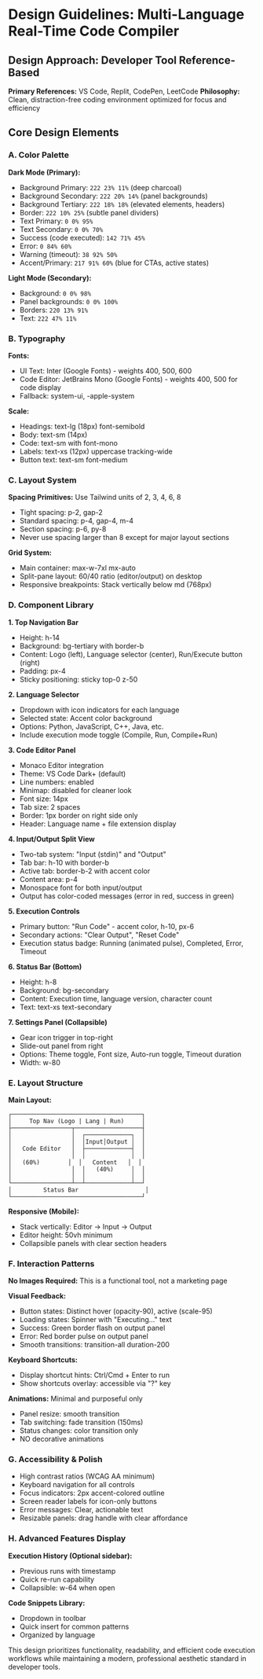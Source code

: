 # Design Guidelines: Multi-Language Real-Time Code Compiler

## Design Approach: Developer Tool Reference-Based

**Primary References:** VS Code, Replit, CodePen, LeetCode
**Philosophy:** Clean, distraction-free coding environment optimized for focus and efficiency

## Core Design Elements

### A. Color Palette

**Dark Mode (Primary):**
- Background Primary: `222 23% 11%` (deep charcoal)
- Background Secondary: `222 20% 14%` (panel backgrounds)
- Background Tertiary: `222 18% 18%` (elevated elements, headers)
- Border: `222 10% 25%` (subtle panel dividers)
- Text Primary: `0 0% 95%`
- Text Secondary: `0 0% 70%`
- Success (code executed): `142 71% 45%`
- Error: `0 84% 60%`
- Warning (timeout): `38 92% 50%`
- Accent/Primary: `217 91% 60%` (blue for CTAs, active states)

**Light Mode (Secondary):**
- Background: `0 0% 98%`
- Panel backgrounds: `0 0% 100%`
- Borders: `220 13% 91%`
- Text: `222 47% 11%`

### B. Typography

**Fonts:**
- UI Text: Inter (Google Fonts) - weights 400, 500, 600
- Code Editor: JetBrains Mono (Google Fonts) - weights 400, 500 for code display
- Fallback: system-ui, -apple-system

**Scale:**
- Headings: text-lg (18px) font-semibold
- Body: text-sm (14px) 
- Code: text-sm with font-mono
- Labels: text-xs (12px) uppercase tracking-wide
- Button text: text-sm font-medium

### C. Layout System

**Spacing Primitives:** Use Tailwind units of 2, 3, 4, 6, 8
- Tight spacing: p-2, gap-2
- Standard spacing: p-4, gap-4, m-4
- Section spacing: p-6, py-8
- Never use spacing larger than 8 except for major layout sections

**Grid System:**
- Main container: max-w-7xl mx-auto
- Split-pane layout: 60/40 ratio (editor/output) on desktop
- Responsive breakpoints: Stack vertically below md (768px)

### D. Component Library

**1. Top Navigation Bar**
- Height: h-14
- Background: bg-tertiary with border-b
- Content: Logo (left), Language selector (center), Run/Execute button (right)
- Padding: px-4
- Sticky positioning: sticky top-0 z-50

**2. Language Selector**
- Dropdown with icon indicators for each language
- Selected state: Accent color background
- Options: Python, JavaScript, C++, Java, etc.
- Include execution mode toggle (Compile, Run, Compile+Run)

**3. Code Editor Panel**
- Monaco Editor integration
- Theme: VS Code Dark+ (default)
- Line numbers: enabled
- Minimap: disabled for cleaner look
- Font size: 14px
- Tab size: 2 spaces
- Border: 1px border on right side only
- Header: Language name + file extension display

**4. Input/Output Split View**
- Two-tab system: "Input (stdin)" and "Output"
- Tab bar: h-10 with border-b
- Active tab: border-b-2 with accent color
- Content area: p-4
- Monospace font for both input/output
- Output has color-coded messages (error in red, success in green)

**5. Execution Controls**
- Primary button: "Run Code" - accent color, h-10, px-6
- Secondary actions: "Clear Output", "Reset Code"
- Execution status badge: Running (animated pulse), Completed, Error, Timeout

**6. Status Bar (Bottom)**
- Height: h-8
- Background: bg-secondary
- Content: Execution time, language version, character count
- Text: text-xs text-secondary

**7. Settings Panel (Collapsible)**
- Gear icon trigger in top-right
- Slide-out panel from right
- Options: Theme toggle, Font size, Auto-run toggle, Timeout duration
- Width: w-80

### E. Layout Structure

**Main Layout:**
```
┌─────────────────────────────────────┐
│     Top Nav (Logo | Lang | Run)     │
├─────────────────┬───────────────────┤
│                 │  ┌─────────────┐  │
│                 │  │Input│Output │  │
│   Code Editor   │  ├─────────────┤  │
│                 │  │             │  │
│   (60%)        │  │   Content   │  │
│                 │  │   (40%)     │  │
│                 │  │             │  │
└─────────────────┴──┴─────────────┴──┘
│         Status Bar                   │
└─────────────────────────────────────┘
```

**Responsive (Mobile):**
- Stack vertically: Editor → Input → Output
- Editor height: 50vh minimum
- Collapsible panels with clear section headers

### F. Interaction Patterns

**No Images Required:** This is a functional tool, not a marketing page

**Visual Feedback:**
- Button states: Distinct hover (opacity-90), active (scale-95)
- Loading states: Spinner with "Executing..." text
- Success: Green border flash on output panel
- Error: Red border pulse on output panel
- Smooth transitions: transition-all duration-200

**Keyboard Shortcuts:**
- Display shortcut hints: Ctrl/Cmd + Enter to run
- Show shortcuts overlay: accessible via "?" key

**Animations:** Minimal and purposeful only
- Panel resize: smooth transition
- Tab switching: fade transition (150ms)
- Status changes: color transition only
- NO decorative animations

### G. Accessibility & Polish

- High contrast ratios (WCAG AA minimum)
- Keyboard navigation for all controls
- Focus indicators: 2px accent-colored outline
- Screen reader labels for icon-only buttons
- Error messages: Clear, actionable text
- Resizable panels: drag handle with clear affordance

### H. Advanced Features Display

**Execution History (Optional sidebar):**
- Previous runs with timestamp
- Quick re-run capability
- Collapsible: w-64 when open

**Code Snippets Library:**
- Dropdown in toolbar
- Quick insert for common patterns
- Organized by language

This design prioritizes functionality, readability, and efficient code execution workflows while maintaining a modern, professional aesthetic standard in developer tools.